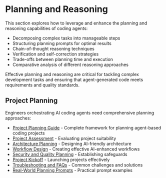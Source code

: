 # Planning and Reasoning

This section explores how to leverage and enhance the planning and reasoning capabilities of coding agents:

- Decomposing complex tasks into manageable steps
- Structuring planning prompts for optimal results
- Chain-of-thought reasoning techniques
- Verification and self-correction strategies
- Trade-offs between planning time and execution
- Comparative analysis of different reasoning approaches

Effective planning and reasoning are critical for tackling complex development tasks and ensuring that agent-generated code meets requirements and quality standards.

## Project Planning

Engineers orchestrating AI coding agents need comprehensive planning approaches:

- [Project Planning Guide](./project-planning/README.md) - Complete framework for planning agent-based coding projects
- [Project Assessment](./project-planning/01-project-assessment.md) - Evaluating project suitability
- [Architecture Planning](./project-planning/02-architecture-planning.md) - Designing AI-friendly architecture
- [Workflow Design](./project-planning/03-workflow-design.md) - Creating effective AI-enhanced workflows
- [Security and Quality Planning](./project-planning/04-security-quality-planning.md) - Establishing safeguards
- [Project Kickoff](./project-planning/05-project-kickoff.md) - Launching projects effectively
- [Troubleshooting and FAQs](./project-planning/06-troubleshooting-faqs.md) - Common challenges and solutions
- [Real-World Planning Prompts](./project-planning/real-world-prompts.md) - Practical prompt examples
